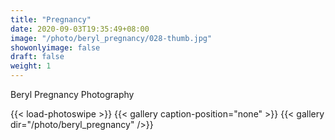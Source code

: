 ```yaml
---
title: "Pregnancy"
date: 2020-09-03T19:35:49+08:00
image: "/photo/beryl_pregnancy/028-thumb.jpg"
showonlyimage: false
draft: false
weight: 1
---
```

Beryl Pregnancy Photography
<!--more-->
{{< load-photoswipe >}} 
{{< gallery caption-position="none" >}}
{{< gallery dir="/photo/beryl_pregnancy" />}}